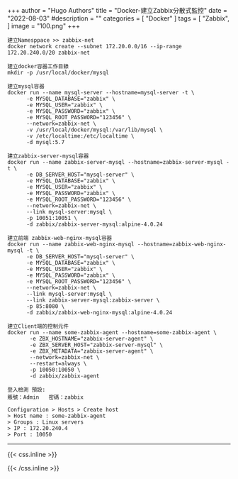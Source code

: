+++
author = "Hugo Authors"
title = "Docker-建立Zabbix分散式監控"
date = "2022-08-03"
#description = ""
categories = [
    "Docker"
]
tags = [
    "Zabbix",
]
image = "100.png"
+++



    建立Namesppace >> zabbix-net
    docker network create --subnet 172.20.0.0/16 --ip-range 172.20.240.0/20 zabbix-net
    
    建立docker容器工作目錄
    mkdir -p /usr/local/docker/mysql
    
    建立mysql容器
    docker run --name mysql-server --hostname=mysql-server -t \
          -e MYSQL_DATABASE="zabbix" \
          -e MYSQL_USER="zabbix" \
          -e MYSQL_PASSWORD="zabbix" \
          -e MYSQL_ROOT_PASSWORD="123456" \
          --network=zabbix-net \
          -v /usr/local/docker/mysql:/var/lib/mysql \
          -v /etc/localtime:/etc/localtime \
          -d mysql:5.7
    	 
    建立zabbix-server-mysql容器
    docker run --name zabbix-server-mysql --hostname=zabbix-server-mysql -t \
          -e DB_SERVER_HOST="mysql-server" \
          -e MYSQL_DATABASE="zabbix" \
          -e MYSQL_USER="zabbix" \
          -e MYSQL_PASSWORD="zabbix" \
          -e MYSQL_ROOT_PASSWORD="123456" \
          --network=zabbix-net \
          --link mysql-server:mysql \
          -p 10051:10051 \
          -d zabbix/zabbix-server-mysql:alpine-4.0.24
    
    建立前端 zabbix-web-nginx-mysql容器
    docker run --name zabbix-web-nginx-mysql --hostname=zabbix-web-nginx-mysql -t \
          -e DB_SERVER_HOST="mysql-server" \
          -e MYSQL_DATABASE="zabbix" \
          -e MYSQL_USER="zabbix" \
          -e MYSQL_PASSWORD="zabbix" \
          -e MYSQL_ROOT_PASSWORD="123456" \
          --network=zabbix-net \
          --link mysql-server:mysql \
          --link zabbix-server-mysql:zabbix-server \
          -p 85:8080 \
          -d zabbix/zabbix-web-nginx-mysql:alpine-4.0.24
    	
    建立Client端的控制元件
    docker run --name some-zabbix-agent --hostname=some-zabbix-agent \
    	   -e ZBX_HOSTNAME="zabbix-server-agent" \
    	   -e ZBX_SERVER_HOST="zabbix-server-mysql" \
           -e ZBX_METADATA="zabbix-server-agent" \
    	   --network=zabbix-net \
    	   --restart=always \
    	   -p 10050:10050 \
    	   -d zabbix/zabbix-agent
    	   
    登入檢測 預設:
    賬號：Admin   密碼：zabbix
    
    Configuration > Hosts > Create host 
    > Host name : some-zabbix-agent
    > Groups : Linux servers
    > IP : 172.20.240.4
    > Port : 10050



***

{{< css.inline >}}
<style>
.emojify {
	font-family: Apple Color Emoji, Segoe UI Emoji, NotoColorEmoji, Segoe UI Symbol, Android Emoji, EmojiSymbols;
	font-size: 2rem;
	vertical-align: middle;
}
@media screen and (max-width:650px) {
  .nowrap {
    display: block;
    margin: 25px 0;
  }
}
</style>
{{< /css.inline >}}
